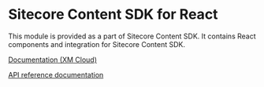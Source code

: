# Sitecore Content SDK for React

This module is provided as a part of Sitecore Content SDK. It contains React components and integration for Sitecore Content SDK.

<!---
@TODO: Update link with appropriate page when avaiable
-->

[Documentation (XM Cloud)](https://doc.sitecore.com/xmc/en/developers/xm-cloud/sitecore-javascript-rendering-sdk--jss--for-next-js.html)

[API reference documentation](/ref-docs/react/)
